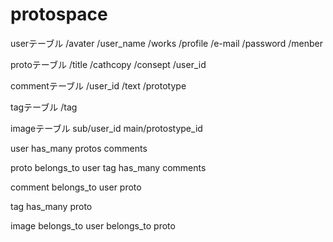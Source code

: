 # protospace
userテーブル
/avater
/user_name
/works
/profile
/e-mail
/password
/menber

protoテーブル
/title
/cathcopy
/consept
/user_id

commentテーブル
/user_id
/text
/prototype

tagテーブル
/tag

imageテーブル
sub/user_id
main/protostype_id

user has_many protos
              comments

proto belongs_to user
                 tag
      has_many   comments

comment belongs_to user
                   proto

tag has_many proto

image belongs_to user
      belongs_to proto
